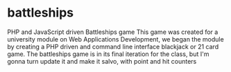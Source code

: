 # battleships
PHP and JavaScript driven Battleships game 
This game was created for a university module on Web Applications Development, we began the module by creating a PHP driven and command line interface blackjack or 21 card game.
The battleships game is in its final iteration for the class, but I'm gonna turn update it and make it salvo, with point and hit counters 
